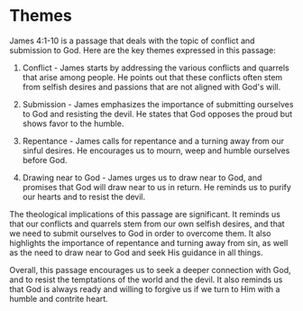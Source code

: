 # Themes

James 4:1-10 is a passage that deals with the topic of conflict and submission to God. Here are the key themes expressed in this passage:

1. Conflict - James starts by addressing the various conflicts and quarrels that arise among people. He points out that these conflicts often stem from selfish desires and passions that are not aligned with God's will.

2. Submission - James emphasizes the importance of submitting ourselves to God and resisting the devil. He states that God opposes the proud but shows favor to the humble.

3. Repentance - James calls for repentance and a turning away from our sinful desires. He encourages us to mourn, weep and humble ourselves before God.

4. Drawing near to God - James urges us to draw near to God, and promises that God will draw near to us in return. He reminds us to purify our hearts and to resist the devil.

The theological implications of this passage are significant. It reminds us that our conflicts and quarrels stem from our own selfish desires, and that we need to submit ourselves to God in order to overcome them. It also highlights the importance of repentance and turning away from sin, as well as the need to draw near to God and seek His guidance in all things.

Overall, this passage encourages us to seek a deeper connection with God, and to resist the temptations of the world and the devil. It also reminds us that God is always ready and willing to forgive us if we turn to Him with a humble and contrite heart.